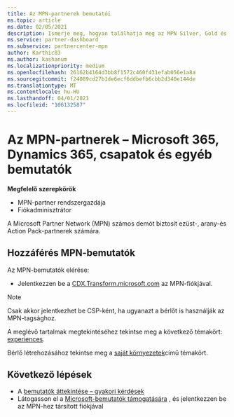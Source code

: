 ```yaml
---
title: Az MPN-partnerek bemutatói
ms.topic: article
ms.date: 02/05/2021
description: Ismerje meg, hogyan találhatja meg az MPN Silver, Gold és Action Pack partnerek számára elérhető bemutatókat.
ms.service: partner-dashboard
ms.subservice: partnercenter-mpn
author: Karthic83
ms.author: kashanum
ms.localizationpriority: medium
ms.openlocfilehash: 26162b4164d3bb8f1572c460f431efab056e1a8a
ms.sourcegitcommit: f24089cd27b1de6ecf6ddbefb6cbb2d340e144de
ms.translationtype: MT
ms.contentlocale: hu-HU
ms.lasthandoff: 04/01/2021
ms.locfileid: "106132587"
---
```

# <a name="demos-for-mpn-partners--microsoft-365-dynamics-365-teams-and-more"></a>Az MPN-partnerek – Microsoft 365, Dynamics 365, csapatok és egyéb bemutatók

**Megfelelő szerepkörök**

- MPN-partner rendszergazdája
- Fiókadminisztrátor

A Microsoft Partner Network (MPN) számos demót biztosít ezüst-, arany-és Action Pack-partnerek számára.

## <a name="access-mpn-demos"></a>Hozzáférés MPN-bemutatók

Az MPN-bemutatók elérése:

- Jelentkezzen be a [CDX.Transform.microsoft.com](https://cdx.transform.microsoft.com/) az MPN-fiókjával.

>[!NOTE]
>Csak akkor jelentkezhet be CSP-ként, ha ugyanazt a bérlőt is használják az MPN-tagsághoz.

A meglévő tartalmak megtekintéséhez tekintse meg a következő témakört: [experiences](https://cdx.transform.microsoft.com/experiences).

Bérlő létrehozásához tekintse meg a [saját környezetek](https://cdx.transform.microsoft.com/my-tenants)című témakört.

## <a name="next-steps"></a>Következő lépések

- A [bemutatók áttekintése – gyakori kérdések](https://cdx.transform.microsoft.com/help/faq)
- Látogasson el a [Microsoft-bemutatók támogatására](https://cdx.transform.microsoft.com/submit-request) , és jelentkezzen be az MPN-hez társított fiókjával
